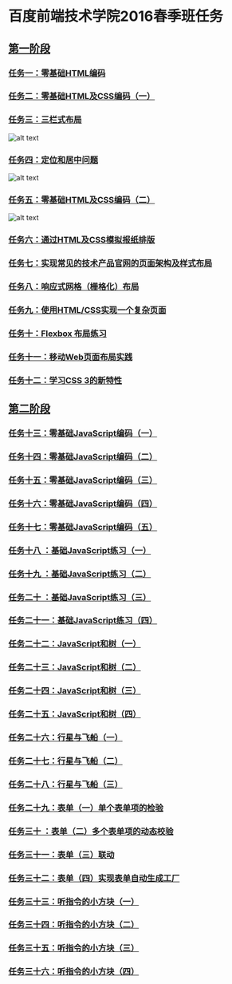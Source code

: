 # 百度前端技术学院2016春季班任务

## [第一阶段](http://mp.weixin.qq.com/s?__biz=MzA4MjUyNjY3Nw==&mid=401956006&idx=1&sn=bbf72ea5c17894c3a5423d8b3bdb7d9a#rd)

### [任务一：零基础HTML编码](http://ife.baidu.com/task/detail?taskId=1)

### [任务二：零基础HTML及CSS编码（一）](http://ife.baidu.com/task/detail?taskId=2)

### [任务三：三栏式布局](https://github.com/andy1li/baidu-ife-2016-spring/tree/master/task-1-3)
![alt text](http://7xrp04.com1.z0.glb.clouddn.com/task_1_3_1.png "三栏式布局")

### [任务四：定位和居中问题](https://github.com/andy1li/baidu-ife-2016-spring/tree/master/task-1-4)
![alt text](http://7xrp04.com1.z0.glb.clouddn.com/task_1_4_1.png "定位和居中问题")

### [任务五：零基础HTML及CSS编码（二）](https://github.com/andy1li/baidu-ife-2016-spring/tree/master/task-1-5)
![alt text](http://7xrp04.com1.z0.glb.clouddn.com/task_1_5_1.jpg "零基础HTML及CSS编码（二）")

### [任务六：通过HTML及CSS模拟报纸排版](http://ife.baidu.com/task/detail?taskId=6)

### [任务七：实现常见的技术产品官网的页面架构及样式布局](http://ife.baidu.com/task/detail?taskId=7)

### [任务八：响应式网格（栅格化）布局](http://ife.baidu.com/task/detail?taskId=8)

### [任务九：使用HTML/CSS实现一个复杂页面](http://ife.baidu.com/task/detail?taskId=9)

### [任务十：Flexbox 布局练习](http://ife.baidu.com/task/detail?taskId=10)

### [任务十一：移动Web页面布局实践](http://ife.baidu.com/task/detail?taskId=11)

### [任务十二：学习CSS 3的新特性](http://ife.baidu.com/task/detail?taskId=12)


## [第二阶段](http://mp.weixin.qq.com/s?__biz=MzA4MjUyNjY3Nw==&mid=402057593&idx=1&sn=ef20d1808470688bee1c8e242349b47c#rd)

### [任务十三：零基础JavaScript编码（一）](https://github.com/andy1li/baidu-ife-2016-spring/tree/master/task-2-13)

### [任务十四：零基础JavaScript编码（二）](https://github.com/andy1li/baidu-ife-2016-spring/tree/master/task-2-14)

### [任务十五：零基础JavaScript编码（三）](https://github.com/andy1li/baidu-ife-2016-spring/tree/master/task-2-15)

### [任务十六：零基础JavaScript编码（四）]()

### [任务十七：零基础JavaScript编码（五）]()


### [任务十八  ：基础JavaScript练习（一）]()

### [任务十九  ：基础JavaScript练习（二）]()

### [任务二十  ：基础JavaScript练习（三）]()

### [任务二十一：基础JavaScript练习（四）]()


### [任务二十二：JavaScript和树（一）]()

### [任务二十三：JavaScript和树（二）]()

### [任务二十四：JavaScript和树（三）]()

### [任务二十五：JavaScript和树（四）]()


### [任务二十六：行星与飞船（一）]()

### [任务二十七：行星与飞船（二）]()

### [任务二十八：行星与飞船（三）]()


### [任务二十九：表单（一）单个表单项的检验]()

### [任务三十  ：表单（二）多个表单项的动态校验]()

### [任务三十一：表单（三）联动]()

### [任务三十二：表单（四）实现表单自动生成工厂]()


### [任务三十三：听指令的小方块（一）]()

### [任务三十四：听指令的小方块（二）]()

### [任务三十五：听指令的小方块（三）]()

### [任务三十六：听指令的小方块（四）]()


